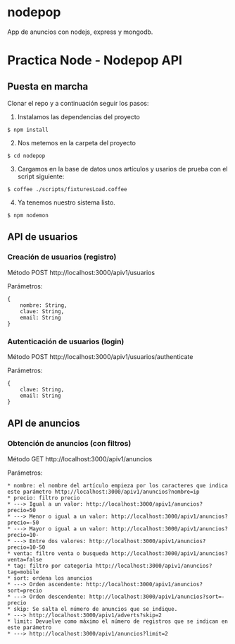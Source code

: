 # nodepop
App de anuncios con nodejs, express y mongodb.

# Practica Node - Nodepop API

## Puesta en marcha
Clonar el repo y a continuación seguir los pasos:

1) Instalamos las dependencias del proyecto
```
$ npm install
```

2) Nos metemos en la carpeta del proyecto
```
$ cd nodepop
```

3) Cargamos en la base de datos unos artículos y usarios de prueba con el script siguiente:
```
$ coffee ./scripts/fixturesLoad.coffee
```

4) Ya tenemos nuestro sistema listo.
```
$ npm nodemon
```
## API de usuarios

### Creación de usuarios (registro)

Método POST
http://localhost:3000/apiv1/usuarios

Parámetros:
```
{
    nombre: String,
    clave: String,
    email: String
}
```

### Autenticación de usuarios (login)

Método POST
http://localhost:3000/apiv1/usuarios/authenticate

Parámetros:
```
{
    clave: String,
    email: String
}
```

## API de anuncios

### Obtención de anuncios (con filtros)

Método GET
http://localhost:3000/apiv1/anuncios

Parámetros:
```
* nombre: el nombre del artículo empieza por los caracteres que indica este parámetro http://localhost:3000/apiv1/anuncios?nombre=ip
* precio: filtro precio
* ---> Igual a un valor: http://localhost:3000/apiv1/anuncios?precio=50
* ---> Menor o igual a un valor: http://localhost:3000/apiv1/anuncios?precio=-50
* ---> Mayor o igual a un valor: http://localhost:3000/apiv1/anuncios?precio=10-
* ---> Entre dos valores: http://localhost:3000/apiv1/anuncios?precio=10-50
* venta: filtro venta o busqueda http://localhost:3000/apiv1/anuncios?venta=false
* tag: filtro por categoria http://localhost:3000/apiv1/anuncios?tag=mobile
* sort: ordena los anuncios
* ---> Orden ascendente: http://localhost:3000/apiv1/anuncios?sort=precio
* ---> Orden descendente: http://localhost:3000/apiv1/anuncios?sort=-precio
* skip: Se salta el número de anuncios que se indique.
* ---> http://localhost:3000/apiv1/adverts?skip=2
* limit: Devuelve como máximo el número de registros que se indican en este parámetro
* ---> http://localhost:3000/apiv1/anuncios?limit=2
```
